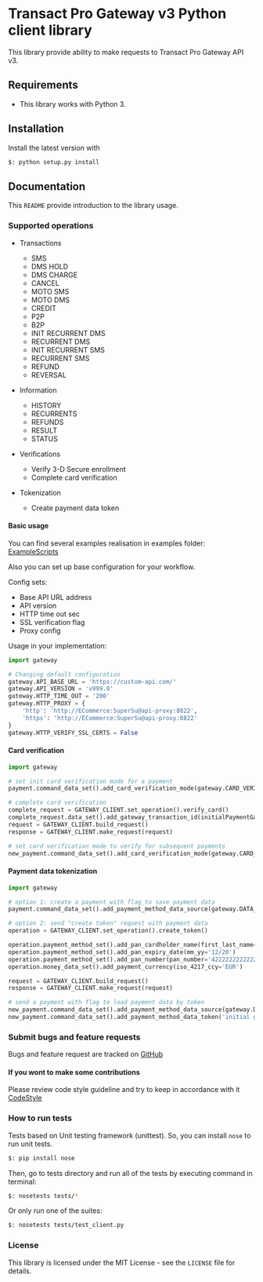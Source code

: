 # Transact Pro Gateway v3 Python client library
This library provide ability to make requests to Transact Pro Gateway API v3.


## Requirements
- This library works with Python 3.

## Installation
Install the latest version with

```bash
$: python setup.py install
```

## Documentation
This `README` provide introduction to the library usage.

### Supported operations
- Transactions
  - SMS
  - DMS HOLD
  - DMS CHARGE
  - CANCEL
  - MOTO SMS
  - MOTO DMS
  - CREDIT
  - P2P
  - B2P
  - INIT RECURRENT DMS
  - RECURRENT DMS
  - INIT RECURRENT SMS
  - RECURRENT SMS
  - REFUND
  - REVERSAL

- Information
  - HISTORY
  - RECURRENTS
  - REFUNDS
  - RESULT
  - STATUS

- Verifications
  - Verify 3-D Secure enrollment
  - Complete card verification

- Tokenization
  - Create payment data token

#### Basic usage
You can find several examples realisation in examples folder:
[ExampleScripts](https://github.com/TransactPRO/gw3-python-client/blob/master/examples/)

Also you can set up base configuration for your workflow.

Config sets:
 - Base API URL address
 - API version
 - HTTP time out sec
 - SSL verification flag
 - Proxy config

Usage in your implementation:
```python
import gateway

# Changing default configuration
gateway.API_BASE_URL = 'https://custom-api.com/'
gateway.API_VERSION = 'v999.0'
gateway.HTTP_TIME_OUT = '200'
gateway.HTTP_PROXY = {
    'http': 'http://ECommerce:SuperSu@api-proxy:8822',
    'https': 'http://ECommerce:SuperSu@api-proxy:8822'
}
gateway.HTTP_VERIFY_SSL_CERTS = False
```

#### Card verification

```python
import gateway

# set init card verification mode for a payment
payment.command_data_set().add_card_verification_mode(gateway.CARD_VERIFICATION_MODE_INIT)

# complete card verification
complete_request = GATEWAY_CLIENT.set_operation().verify_card()
complete_request.data_set().add_gateway_transaction_id(initialPaymentGatewayId)
request = GATEWAY_CLIENT.build_request()
response = GATEWAY_CLIENT.make_request(request)

# set card verification mode to verify for subsequent payments
new_payment.command_data_set().add_card_verification_mode(gateway.CARD_VERIFICATION_MODE_VERIFY)
```

#### Payment data tokenization

```python
import gateway

# option 1: create a payment with flag to save payment data
payment.command_data_set().add_payment_method_data_source(gateway.DATA_SOURCE_SAVE_TO_GATEWAY)

# option 2: send "create token" request with payment data
operation = GATEWAY_CLIENT.set_operation().create_token()

operation.payment_method_set().add_pan_cardholder_name(first_last_name='John Doe')
operation.payment_method_set().add_pan_expiry_date(mm_yy='12/20')
operation.payment_method_set().add_pan_number(pan_number='4222222222222')
operation.money_data_set().add_payment_currency(iso_4217_ccy='EUR')

request = GATEWAY_CLIENT.build_request()
response = GATEWAY_CLIENT.make_request(request)

# send a payment with flag to load payment data by token
new_payment.command_data_set().add_payment_method_data_source(gateway.DATA_SOURCE_USE_GATEWAY_SAVED_CARDHOLDER_INITIATED)
new_payment.command_data_set().add_payment_method_data_token('initial gateway-transaction-id')
```


### Submit bugs and feature requests
Bugs and feature request are tracked on [GitHub](https://github.com/TransactPRO/gw3-python-client/issues)

#### If you wont to make some contributions
Please review code style guideline and try to keep in accordance with it
[CodeStyle](https://github.com/TransactPRO/gw3-python-client/blob/master/CODESTYLE.md)

### How to run tests
Tests based on Unit testing framework (unittest).
So, you can install `nose` to run unit tests.
```bash
$: pip install nose
```
Then, go to tests directory and run all of the tests by executing command in terminal:
```bash
$: nosetests tests/*
```
Or only run one of the suites:
```bash
$: nosetests tests/test_client.py
```

### License
This library is licensed under the MIT License - see the `LICENSE` file for details.